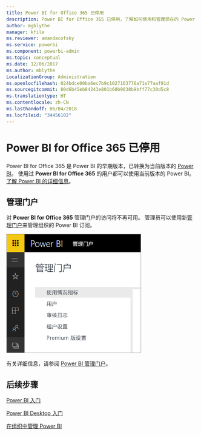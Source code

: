 ```yaml
---
title: Power BI for Office 365 已停用
description: Power BI for Office 365 已停用，了解如何使用和管理现在的 Power BI。
author: mgblythe
manager: kfile
ms.reviewer: amandacofsky
ms.service: powerbi
ms.component: powerbi-admin
ms.topic: conceptual
ms.date: 12/06/2017
ms.author: mblythe
LocalizationGroup: Administration
ms.openlocfilehash: 024bdce00ba6ec7b9c1027163776a71e77aaf91d
ms.sourcegitcommit: 80d6b45eb84243e801b60b9038b9bff77c30d5c8
ms.translationtype: HT
ms.contentlocale: zh-CN
ms.lasthandoff: 06/04/2018
ms.locfileid: "34456102"
---
```

# <a name="power-bi-for-office-365-is-retired"></a>Power BI for Office 365 已停用
Power BI for Office 365 是 Power BI 的早期版本，已转换为当前版本的 [Power BI](https://powerbi.microsoft.com)。 使用过 **Power BI for Office 365** 的用户都可以使用当前版本的 Power BI。 [了解 Power BI 的详细信息](service-get-started.md)。

## <a name="the-admin-portal"></a>管理门户
对 **Power BI for Office 365** 管理门户的访问将不再可用。 管理员可以使用新[管理门户](https://app.powerbi.com/admin-portal)来管理组织的 Power BI 订阅。

![](media/service-admin-o365portal-retired/powerbi-admin-landing-page.png)

有关详细信息，请参阅 [Power BI 管理门户](service-admin-portal.md)。

## <a name="next-steps"></a>后续步骤
[Power BI 入门](service-get-started.md)

[Power BI Desktop 入门](desktop-getting-started.md)

[在组织中管理 Power BI](service-admin-administering-power-bi-in-your-organization.md)
